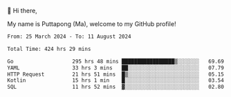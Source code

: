 👋 Hi there,

My name is Puttapong (Ma), welcome to my GitHub profile!

<!--START_SECTION:waka-->

```txt
From: 25 March 2024 - To: 11 August 2024

Total Time: 424 hrs 29 mins

Go                   295 hrs 48 mins █████████████████▒░░░░░░░   69.69 %
YAML                 33 hrs 3 mins   ██░░░░░░░░░░░░░░░░░░░░░░░   07.79 %
HTTP Request         21 hrs 51 mins  █▒░░░░░░░░░░░░░░░░░░░░░░░   05.15 %
Kotlin               15 hrs 1 min    █░░░░░░░░░░░░░░░░░░░░░░░░   03.54 %
SQL                  11 hrs 52 mins  ▓░░░░░░░░░░░░░░░░░░░░░░░░   02.80 %
```

<!--END_SECTION:waka-->
